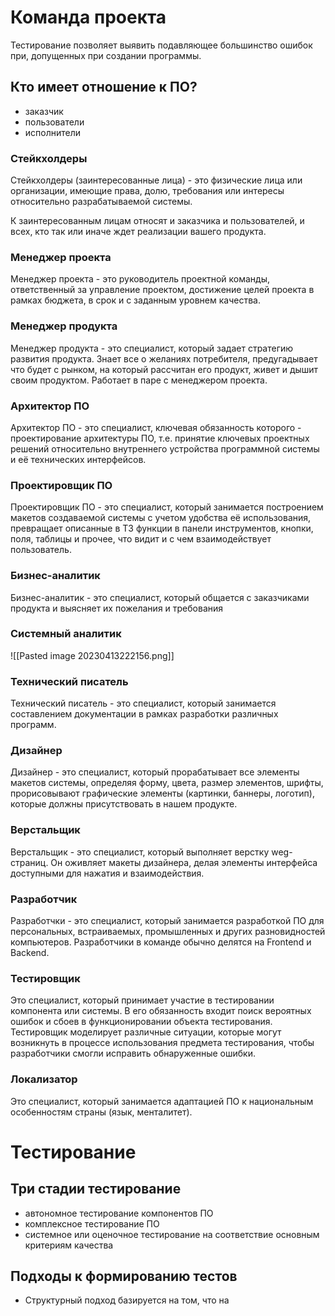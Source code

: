 # Команда проекта
Тестирование позволяет выявить подавляющее большинство ошибок при, допущенных при создании программы.

## Кто имеет отношение к ПО?
- заказчик
- пользователи
- исполнители

### Стейкхолдеры 
Стейкхолдеры (заинтересованные лица) - это физические лица или организации, имеющие права, долю, требования или интересы относительно разрабатываемой системы.

К заинтересованным лицам относят и заказчика и пользователей, и всех, кто так  или иначе ждет реализации вашего продукта.

### Менеджер проекта
Менеджер проекта - это руководитель проектной команды, ответственный за управление проектом, достижение целей проекта в рамках бюджета, в срок и с заданным уровнем качества.

### Менеджер продукта
Менеджер продукта - это специалист, который задает стратегию развития продукта. Знает все о желаниях потребителя, предугадывает что будет с рынком, на который рассчитан его продукт, живет и дышит своим продуктом. Работает в паре с менеджером проекта.

### Архитектор ПО
Архитектор ПО - это специалист, ключевая обязанность которого - проектирование архитектуры ПО, т.е. принятие ключевых проектных решений относительно внутреннего устройства программной системы и её технических интерфейсов.

### Проектировщик ПО
Проектировщик ПО - это специалист, который занимается построением макетов создаваемой системы с учетом удобства её использования, превращает описанные в ТЗ функции в панели инструментов, кнопки, поля, таблицы и прочее, что видит и с чем взаимодействует пользователь.

### Бизнес-аналитик
Бизнес-аналитик - это специалист, который общается с заказчиками продукта и выясняет их пожелания и требования

### Системный аналитик
![[Pasted image 20230413222156.png]]

### Технический писатель
Технический писатель - это специалист, который занимается составлением документации в рамках разработки различных программ.

### Дизайнер
Дизайнер - это специалист, который прорабатывает все элементы макетов системы, определяя форму, цвета, размер элементов, шрифты, прорисовывают графические элементы (картинки, баннеры, логотип), которые должны присутствовать в нашем продукте.

### Верстальщик
Верстальщик - это специалист, который выполняет верстку weg-страниц. Он оживляет макеты дизайнера, делая элементы интерфейса доступными для нажатия и взаимодействия.

### Разработчик
Разработчки - это специалист, который занимается разработкой ПО для персональных, встраиваемых, промышленных и других разновидностей компьютеров. Разработчики в команде обычно делятся на Frontend и Backend.

### Тестировщик
Это специалист, который принимает участие в тестировании компонента или системы. В его обязанность входит поиск вероятных ошибок и сбоев в функционировании объекта тестирования. Тестировщик моделирует различные ситуации, которые могут возникнуть в процессе использования предмета тестирования, чтобы разработчики смогли исправить обнаруженные ошибки.

### Локализатор
Это специалист, который занимается адаптацией ПО к национальным особенностям страны (язык, менталитет).

# Тестирование
## Три стадии тестирование

- автономное тестирование компонентов ПО
- комплексное тестирование ПО
- системное или оценочное тестирование на соответствие основным критериям качества 
## Подходы к формированию тестов
- Структурный подход
базируется на том, что на 